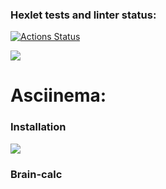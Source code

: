 ### Hexlet tests and linter status:
[![Actions Status](https://github.com/IXIIIK/python-project-lvl1/workflows/hexlet-check/badge.svg)](https://github.com/IXIIIK/python-project-lvl1/actions)

<a href="https://codeclimate.com/github/IXIIIK/python-project-lvl1/maintainability"><img src="https://api.codeclimate.com/v1/badges/2ae8dd4c4f0debcaa142/maintainability"/></a>

<h1>Asciinema:</h1>

<h3>Installation</h3>
<a href="https://asciinema.org/a/Jf8JFv49PM0zgTRXcTPnqbZ0y" target="_blank"><img src="https://asciinema.org/a/Jf8JFv49PM0zgTRXcTPnqbZ0y.svg" /></a>

<h3>Brain-calc</h3>

